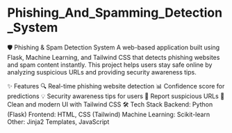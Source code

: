 # Phishing_And_Spamming_Detection_System
🛡️ Phishing & Spam Detection System
A web-based application built using Flask, Machine Learning, and Tailwind CSS that detects phishing websites and spam content instantly.
This project helps users stay safe online by analyzing suspicious URLs and providing security awareness tips.

✨ Features
🔍 Real-time phishing website detection
📊 Confidence score for predictions
💡 Security awareness tips for users
🚩 Report suspicious URLs
🎨 Clean and modern UI with Tailwind CSS
🛠️ Tech Stack
Backend: Python (Flask)
Frontend: HTML, CSS (Tailwind)
Machine Learning: Scikit-learn
Other: Jinja2 Templates, JavaScript
